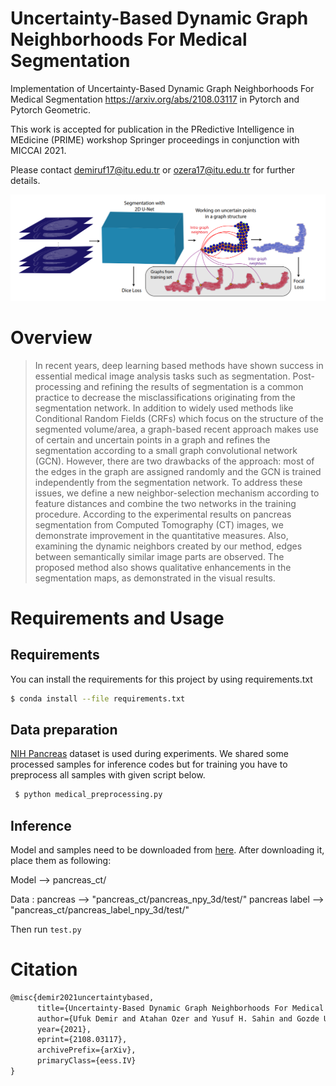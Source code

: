 # Uncertainty-Based Dynamic Graph Neighborhoods For Medical Segmentation

Implementation of Uncertainty-Based Dynamic Graph Neighborhoods For Medical Segmentation https://arxiv.org/abs/2108.03117 in Pytorch and Pytorch Geometric.

This work is accepted for publication in the PRedictive Intelligence in MEdicine
(PRIME) workshop Springer proceedings in conjunction with MICCAI 2021.


Please contact demiruf17@itu.edu.tr or ozera17@itu.edu.tr for further details. 




![UAT PIPELINE](img/main_fig.png)

# Overview

> In recent years, deep learning based methods have shown
success in essential medical image analysis tasks such as segmentation.
Post-processing and refining the results of segmentation is a common
practice to decrease the misclassifications originating from the segmentation network. In addition to widely used methods like Conditional Random Fields (CRFs) which focus on the structure of the segmented volume/area, a graph-based recent approach makes use of certain and uncertain points in a graph and refines the segmentation according to a small
graph convolutional network (GCN). However, there are two drawbacks
of the approach: most of the edges in the graph are assigned randomly
and the GCN is trained independently from the segmentation network.
To address these issues, we define a new neighbor-selection mechanism
according to feature distances and combine the two networks in the training procedure. According to the experimental results on pancreas segmentation from Computed Tomography (CT) images, we demonstrate
improvement in the quantitative measures. Also, examining the dynamic
neighbors created by our method, edges between semantically similar
image parts are observed. The proposed method also shows qualitative
enhancements in the segmentation maps, as demonstrated in the visual
results. 

# Requirements and Usage
## Requirements 
 You can install the requirements for this project by using requirements.txt

 ```sh
 $ conda install --file requirements.txt
```
## Data preparation
[NIH Pancreas](https://github.com/rodsom22/gcn_refinement
) dataset is used during experiments. We shared some processed samples for inference codes but for training you have to preprocess all samples with given script below.

```sh
 $ python medical_preprocessing.py
```
## Inference
Model and samples need to be downloaded from [here](https://web.itu.edu.tr/ozera17/DGMS.rar). After downloading it, place them as following:

Model --> pancreas_ct/

Data :
pancreas --> "pancreas_ct/pancreas_npy_3d/test/"
pancreas label --> "pancreas_ct/pancreas_label_npy_3d/test/"


Then run `test.py`


# Citation
```latex
@misc{demir2021uncertaintybased,
      title={Uncertainty-Based Dynamic Graph Neighborhoods For Medical Segmentation}, 
      author={Ufuk Demir and Atahan Ozer and Yusuf H. Sahin and Gozde Unal},
      year={2021},
      eprint={2108.03117},
      archivePrefix={arXiv},
      primaryClass={eess.IV}
}
```
